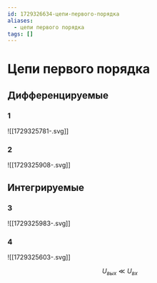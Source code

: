 ```yaml
---
id: 1729326634-цепи-первого-порядка
aliases:
  - цепи первого порядка
tags: []
---
```


# Цепи первого порядка

## Дифференцируемые
### 1
![[1729325781-.svg]]
### 2
![[1729325908-.svg]]

## Интегрируемые
### 3
![[1729325983-.svg]]
### 4
![[1729325603-.svg]]

$$
U_{вых} \ll U_{вх}
$$
